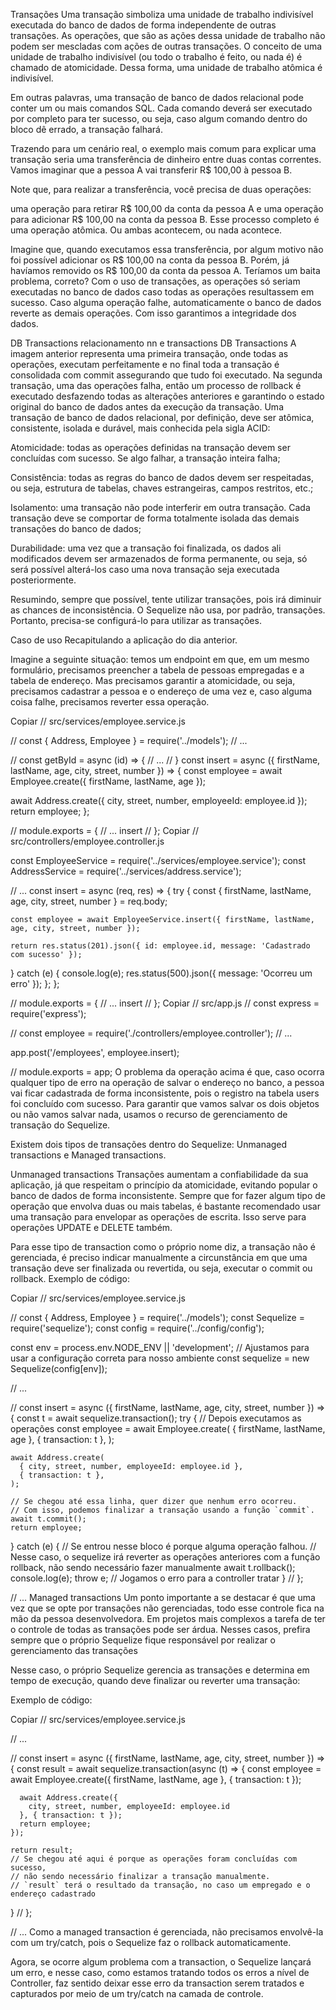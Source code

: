 Transações
Uma transação simboliza uma unidade de trabalho indivisível executada do banco de dados de forma independente de outras transações. As operações, que são as ações dessa unidade de trabalho não podem ser mescladas com ações de outras transações. O conceito de uma unidade de trabalho indivisível (ou todo o trabalho é feito, ou nada é) é chamado de atomicidade. Dessa forma, uma unidade de trabalho atômica é indivisível.

Em outras palavras, uma transação de banco de dados relacional pode conter um ou mais comandos SQL. Cada comando deverá ser executado por completo para ter sucesso, ou seja, caso algum comando dentro do bloco dê errado, a transação falhará.

Trazendo para um cenário real, o exemplo mais comum para explicar uma transação seria uma transferência de dinheiro entre duas contas correntes. Vamos imaginar que a pessoa A vai transferir R$ 100,00 à pessoa B.

Note que, para realizar a transferência, você precisa de duas operações:

uma operação para retirar R$ 100,00 da conta da pessoa A e
uma operação para adicionar R$ 100,00 na conta da pessoa B.
Esse processo completo é uma operação atômica. Ou ambas acontecem, ou nada acontece.

Imagine que, quando executamos essa transferência, por algum motivo não foi possível adicionar os R$ 100,00 na conta da pessoa B. Porém, já havíamos removido os R$ 100,00 da conta da pessoa A. Teríamos um baita problema, correto? Com o uso de transações, as operações só seriam executadas no banco de dados caso todas as operações resultassem em sucesso. Caso alguma operação falhe, automaticamente o banco de dados reverte as demais operações. Com isso garantimos a integridade dos dados.

DB Transactions relacionamento nn e transactions
DB Transactions
A imagem anterior representa uma primeira transação, onde todas as operações, executam perfeitamente e no final toda a transação é consolidada com commit assegurando que tudo foi executado. Na segunda transação, uma das operações falha, então um processo de rollback é executado desfazendo todas as alterações anteriores e garantindo o estado original do banco de dados antes da execução da transação. Uma transação de banco de dados relacional, por definição, deve ser atômica, consistente, isolada e durável, mais conhecida pela sigla ACID:

Atomicidade: todas as operações definidas na transação devem ser concluídas com sucesso. Se algo falhar, a transação inteira falha;

Consistência: todas as regras do banco de dados devem ser respeitadas, ou seja, estrutura de tabelas, chaves estrangeiras, campos restritos, etc.;

Isolamento: uma transação não pode interferir em outra transação. Cada transação deve se comportar de forma totalmente isolada das demais transações do banco de dados;

Durabilidade: uma vez que a transação foi finalizada, os dados ali modificados devem ser armazenados de forma permanente, ou seja, só será possível alterá-los caso uma nova transação seja executada posteriormente.

Resumindo, sempre que possível, tente utilizar transações, pois irá diminuir as chances de inconsistência. O Sequelize não usa, por padrão, transações. Portanto, precisa-se configurá-lo para utilizar as transações.

Caso de uso
Recapitulando a aplicação do dia anterior.

Imagine a seguinte situação: temos um endpoint em que, em um mesmo formulário, precisamos preencher a tabela de pessoas empregadas e a tabela de endereço. Mas precisamos garantir a atomicidade, ou seja, precisamos cadastrar a pessoa e o endereço de uma vez e, caso alguma coisa falhe, precisamos reverter essa operação.

Copiar
// src/services/employee.service.js

// const { Address, Employee } = require('../models');
// ...

// const getById = async (id) => {
// ...
// }
const insert = async ({ firstName, lastName, age, city, street, number }) => {
  const employee = await Employee.create({ firstName, lastName, age });

  await Address.create({ city, street, number, employeeId: employee.id });
  return employee;
};

// module.exports = {
// ...
  insert
// };
Copiar
// src/controllers/employee.controller.js

const EmployeeService = require('../services/employee.service');
const AddressService = require('../services/address.service');

// ...
const insert = async (req, res) => {
  try {
    const { firstName, lastName, age, city, street, number } = req.body;

    const employee = await EmployeeService.insert({ firstName, lastName, age, city, street, number });

    return res.status(201).json({ id: employee.id, message: 'Cadastrado com sucesso' });
  } catch (e) {
    console.log(e);
    res.status(500).json({ message: 'Ocorreu um erro' });
  };
};

// module.exports = {
// ...
  insert
// };
Copiar
// src/app.js
// const express = require('express');

// const employee = require('./controllers/employee.controller');
// ...

app.post('/employees', employee.insert);

// module.exports = app;
O problema da operação acima é que, caso ocorra qualquer tipo de erro na operação de salvar o endereço no banco, a pessoa vai ficar cadastrada de forma inconsistente, pois o registro na tabela users foi concluído com sucesso. Para garantir que vamos salvar os dois objetos ou não vamos salvar nada, usamos o recurso de gerenciamento de transação do Sequelize.

Existem dois tipos de transações dentro do Sequelize: Unmanaged transactions e Managed transactions.

Unmanaged transactions
Transações aumentam a confiabilidade da sua aplicação, já que respeitam o princípio da atomicidade, evitando popular o banco de dados de forma inconsistente. Sempre que for fazer algum tipo de operação que envolva duas ou mais tabelas, é bastante recomendado usar uma transação para envelopar as operações de escrita. Isso serve para operações UPDATE e DELETE também.

Para esse tipo de transaction como o próprio nome diz, a transação não é gerenciada, é preciso indicar manualmente a circunstância em que uma transação deve ser finalizada ou revertida, ou seja, executar o commit ou rollback. Exemplo de código:

Copiar
// src/services/employee.service.js

// const { Address, Employee } = require('../models');
const Sequelize = require('sequelize');
const config = require('../config/config');

const env = process.env.NODE_ENV || 'development';
// Ajustamos para usar a configuração correta para nosso ambiente
const sequelize = new Sequelize(config[env]);

// ...

// const insert = async ({ firstName, lastName, age, city, street, number }) => {
  const t = await sequelize.transaction();
  try {
    // Depois executamos as operações
    const employee = await Employee.create(
      { firstName, lastName, age },
      { transaction: t },
    );

    await Address.create(
      { city, street, number, employeeId: employee.id },
      { transaction: t },
    );

    // Se chegou até essa linha, quer dizer que nenhum erro ocorreu.
    // Com isso, podemos finalizar a transação usando a função `commit`.
    await t.commit();
    return employee;
  } catch (e) {
    // Se entrou nesse bloco é porque alguma operação falhou.
    // Nesse caso, o sequelize irá reverter as operações anteriores com a função rollback, não sendo necessário fazer manualmente
    await t.rollback();
    console.log(e);
    throw e; // Jogamos o erro para a controller tratar
  }
// };

// ...
Managed transactions
Um ponto importante a se destacar é que uma vez que se opte por transações não gerenciadas, todo esse controle fica na mão da pessoa desenvolvedora. Em projetos mais complexos a tarefa de ter o controle de todas as transações pode ser árdua. Nesses casos, prefira sempre que o próprio Sequelize fique responsável por realizar o gerenciamento das transações

Nesse caso, o próprio Sequelize gerencia as transações e determina em tempo de execução, quando deve finalizar ou reverter uma transação:

Exemplo de código:

Copiar
// src/services/employee.service.js

// ...

// const insert = async ({ firstName, lastName, age, city, street, number }) => {
    const result = await sequelize.transaction(async (t) => {
      const employee = await Employee.create({
        firstName, lastName, age
      }, { transaction: t });

      await Address.create({
        city, street, number, employeeId: employee.id
      }, { transaction: t });
      return employee;
    });

    return result;
    // Se chegou até aqui é porque as operações foram concluídas com sucesso,
    // não sendo necessário finalizar a transação manualmente.
    // `result` terá o resultado da transação, no caso um empregado e o endereço cadastrado
  }
// };

// ...
Como a managed transaction é gerenciada, não precisamos envolvê-la com um try/catch, pois o Sequelize faz o rollback automaticamente.

Agora, se ocorre algum problema com a transaction, o Sequelize lançará um erro, e nesse caso, como estamos tratando todos os erros a nível de Controller, faz sentido deixar esse erro da transaction serem tratados e capturados por meio de um try/catch na camada de controle.